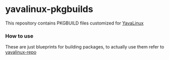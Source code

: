 # yavalinux-pkgbuilds
This repository contains PKGBUILD files customized for [YavaLinux](https://github.com/yavalinux)

### How to use
These are just blueprints for building packages, to actually use them refer to [yavalinux-repo](https://github.com/yavalinux/yavalinux-repo)

